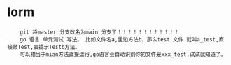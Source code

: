 # lorm
        git 将master 分支改名为main 分支了！！！！！！！！！！！！
        go 语言 单元测试 写法。 比如文件名a,里边方法b，那么test 文件 就叫a_test,直接敲Test,会提示Testb方法。
        可以相当于mian方法直接运行,go语言会自动识别你的文件是xxx_test.试试就知道了。
